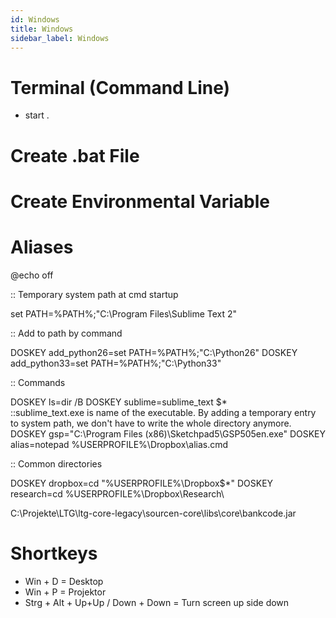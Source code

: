 ```yaml
---
id: Windows
title: Windows
sidebar_label: Windows
---
```


# Terminal (Command Line)

- start .

# Create .bat File

# Create Environmental Variable


# Aliases

@echo off

:: Temporary system path at cmd startup

set PATH=%PATH%;"C:\Program Files\Sublime Text 2\"

:: Add to path by command

DOSKEY add_python26=set PATH=%PATH%;"C:\Python26\"
DOSKEY add_python33=set PATH=%PATH%;"C:\Python33\"

:: Commands

DOSKEY ls=dir /B
DOSKEY sublime=sublime_text $*  
    ::sublime_text.exe is name of the executable. By adding a temporary entry to system path, we don't have to write the whole directory anymore.
DOSKEY gsp="C:\Program Files (x86)\Sketchpad5\GSP505en.exe"
DOSKEY alias=notepad %USERPROFILE%\Dropbox\alias.cmd

:: Common directories

DOSKEY dropbox=cd "%USERPROFILE%\Dropbox\$*"
DOSKEY research=cd %USERPROFILE%\Dropbox\Research\


C:\Projekte\LTG\ltg-core-legacy\sourcen-core\libs\core\bankcode.jar


# Shortkeys

- Win + D = Desktop
- Win + P = Projektor
- Strg + Alt + Up+Up / Down + Down = Turn screen up side down